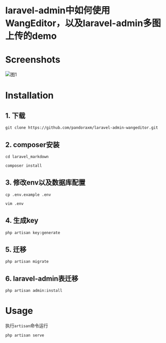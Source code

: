 # laravel-admin中如何使用WangEditor，以及laravel-admin多图上传的demo

# Screenshots
![图1](https://github.com/pandoraxm/laravel-admin-wangeditor/blob/master/Screenshots.png)

# Installation

## 1. 下载
```
git clone https://github.com/pandoraxm/laravel-admin-wangeditor.git
```

## 2. composer安装

```
cd laravel_markdown

composer install
```

## 3. 修改env以及数据库配置

```
cp .env.example .env

vim .env
```

## 4. 生成key

```
php artisan key:generate

```

## 5. 迁移

```
php artisan migrate
```

## 6. laravel-admin表迁移

```
php artisan admin:install
```

# Usage
执行`artisan`命令运行

```
php artisan serve
```